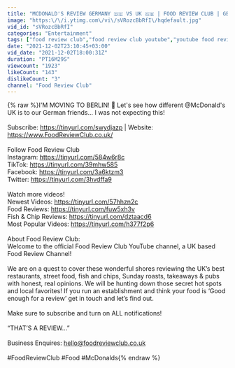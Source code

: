 ```yaml
---
title: "MCDONALD'S REVIEW GERMANY 🇩🇪 VS UK 🇬🇧 | FOOD REVIEW CLUB | GERMANY REVIEW"
image: "https:\/\/i.ytimg.com\/vi\/sVRozcBbRfI\/hqdefault.jpg"
vid_id: "sVRozcBbRfI"
categories: "Entertainment"
tags: ["food review club","food review club youtube","youtube food review club"]
date: "2021-12-02T23:10:45+03:00"
vid_date: "2021-12-02T18:00:31Z"
duration: "PT16M29S"
viewcount: "1923"
likeCount: "143"
dislikeCount: "3"
channel: "Food Review Club"
---
```

{% raw %}I'M MOVING TO BERLIN! 🤣 Let's see how different @McDonald's UK  is to our German friends... I was not expecting this! <br /><br />Subscribe: <a rel="nofollow" target="blank" href="https://tinyurl.com/swydjazp">https://tinyurl.com/swydjazp</a> | Website: <a rel="nofollow" target="blank" href="https://www.FoodReviewClub.co.uk/">https://www.FoodReviewClub.co.uk/</a><br /><br />Follow Food Review Club<br />Instagram: <a rel="nofollow" target="blank" href="https://tinyurl.com/584w6r8c">https://tinyurl.com/584w6r8c</a><br />TikTok: <a rel="nofollow" target="blank" href="https://tinyurl.com/39mhw585">https://tinyurl.com/39mhw585</a><br />Facebook: <a rel="nofollow" target="blank" href="https://tinyurl.com/3a6ktzm3">https://tinyurl.com/3a6ktzm3</a><br />Twitter: <a rel="nofollow" target="blank" href="https://tinyurl.com/3hvdffa9">https://tinyurl.com/3hvdffa9</a><br /><br />Watch more videos!<br />Newest Videos: <a rel="nofollow" target="blank" href="https://tinyurl.com/57hhzn2c">https://tinyurl.com/57hhzn2c</a><br />Food Reviews: <a rel="nofollow" target="blank" href="https://tinyurl.com/fuw5xh3v">https://tinyurl.com/fuw5xh3v</a><br />Fish &amp; Chip Reviews: <a rel="nofollow" target="blank" href="https://tinyurl.com/dztaacd6">https://tinyurl.com/dztaacd6</a><br />Most Popular Videos: <a rel="nofollow" target="blank" href="https://tinyurl.com/h377f2p6">https://tinyurl.com/h377f2p6</a><br /><br />About Food Review Club:<br />Welcome to the official Food Review Club YouTube channel, a UK based Food Review Channel!<br /><br />We are on a quest to cover these wonderful shores reviewing the UK’s best restaurants, street food, fish and chips, Sunday roasts, takeaways &amp; pubs with honest, real opinions. We will be hunting down those secret hot spots and local favorites! If you run an establishment and think your food is ‘Good enough for a review’ get in touch and let’s find out.<br /><br />Make sure to subscribe and turn on ALL notifications!<br /><br />“THAT’S A REVIEW…”<br /><br />Business Enquires: hello@foodreviewclub.co.uk<br /><br />#FoodReviewClub #Food #McDonalds{% endraw %}
